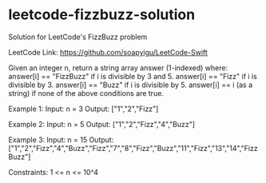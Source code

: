 # leetcode-fizzbuzz-solution
Solution for LeetCode's FizzBuzz problem

LeetCode Link: https://github.com/soapyigu/LeetCode-Swift
 
Given an integer n, return a string array answer (1-indexed) where:
answer[i] == "FizzBuzz" if i is divisible by 3 and 5.
answer[i] == "Fizz" if i is divisible by 3.
answer[i] == "Buzz" if i is divisible by 5.
answer[i] == i (as a string) if none of the above conditions are true.
 
Example 1:
Input: n = 3
Output: ["1","2","Fizz"]
 
Example 2:
Input: n = 5
Output: ["1","2","Fizz","4","Buzz"]
 
Example 3:
Input: n = 15
Output: ["1","2","Fizz","4","Buzz","Fizz","7","8","Fizz","Buzz","11","Fizz","13","14","FizzBuzz"]
 
Constraints:
1 <= n <= 10^4
